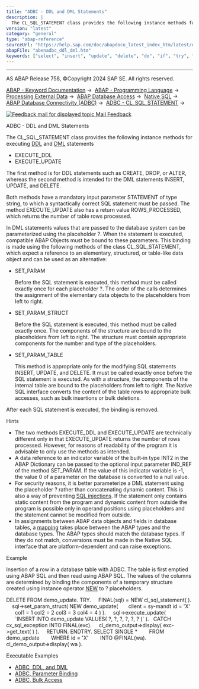 ```yaml
---
title: "ADBC - DDL and DML Statements"
description: |
  The CL_SQL_STATEMENT class provides the following instance methods for executing DDL(https://help.sap.com/doc/abapdocu_latest_index_htm/latest/en-US/abenddl_glosry.htm 'Glossary Entry') and DML(https://help.sap.com/doc/abapdocu_latest_index_htm/latest/en-US/abendml_glosry.htm 'Glossary Entry')
version: "latest"
category: "general"
type: "abap-reference"
sourceUrl: "https://help.sap.com/doc/abapdocu_latest_index_htm/latest/en-US/abenadbc_ddl_dml.htm"
abapFile: "abenadbc_ddl_dml.htm"
keywords: ["select", "insert", "update", "delete", "do", "if", "try", "catch", "method", "class", "data", "types", "internal-table", "abenadbc", "ddl", "dml"]
---
```


* * *

AS ABAP Release 758, ©Copyright 2024 SAP SE. All rights reserved.

[ABAP - Keyword Documentation](https://help.sap.com/doc/abapdocu_latest_index_htm/latest/en-US/abenabap.htm) →  [ABAP - Programming Language](https://help.sap.com/doc/abapdocu_latest_index_htm/latest/en-US/abenabap_reference.htm) →  [Processing External Data](https://help.sap.com/doc/abapdocu_latest_index_htm/latest/en-US/abenabap_language_external_data.htm) →  [ABAP Database Access](https://help.sap.com/doc/abapdocu_latest_index_htm/latest/en-US/abendb_access.htm) →  [Native SQL](https://help.sap.com/doc/abapdocu_latest_index_htm/latest/en-US/abennative_sql.htm) →  [ABAP Database Connectivity (ADBC)](https://help.sap.com/doc/abapdocu_latest_index_htm/latest/en-US/abenadbc.htm) →  [ADBC - CL\_SQL\_STATEMENT](https://help.sap.com/doc/abapdocu_latest_index_htm/latest/en-US/abencl_sql_statement.htm) → 

 [![](Mail.gif?object=Mail.gif "Feedback mail for displayed topic") Mail Feedback](mailto:f1_help@sap.com?subject=Feedback%20on%20ABAP%20Documentation&body=Document:%20ADBC%20-%20DDL%20and%20DML%20Statements%2C%20ABENADBC_DDL_DML%2C%20758%0D%0A%0D%0AError:%0D%0A%0D%0A%0D%0A%0D%0ASuggestion%20for%20improvement:)

ADBC - DDL and DML Statements

The CL\_SQL\_STATEMENT class provides the following instance methods for executing [DDL](https://help.sap.com/doc/abapdocu_latest_index_htm/latest/en-US/abenddl_glosry.htm "Glossary Entry") and [DML](https://help.sap.com/doc/abapdocu_latest_index_htm/latest/en-US/abendml_glosry.htm "Glossary Entry") statements

-   EXECUTE\_DDL
-   EXECUTE\_UPDATE

The first method is for DDL statements such as CREATE, DROP, or ALTER, whereas the second method is intended for the DML statements INSERT, UPDATE, and DELETE.

Both methods have a mandatory input parameter STATEMENT of type string, to which a syntactically correct SQL statement must be passed. The method EXECUTE\_UPDATE also has a return value ROWS\_PROCESSED, which returns the number of table rows processed.

In DML statements values that are passed to the database system can be parameterized using the placeholder ?. When the statement is executed, compatible ABAP Objects must be bound to these parameters. This binding is made using the following methods of the class CL\_SQL\_STATEMENT, which expect a reference to an elementary, structured, or table-like data object and can be used as an alternative:

-   SET\_PARAM
    
    Before the SQL statement is executed, this method must be called exactly once for each placeholder ?. The order of the calls determines the assignment of the elementary data objects to the placeholders from left to right.
    
-   SET\_PARAM\_STRUCT
    
    Before the SQL statement is executed, this method must be called exactly once. The components of the structure are bound to the placeholders from left to right. The structure must contain appropriate components for the number and type of the placeholders.
    
-   SET\_PARAM\_TABLE
    
    This method is appropriate only for the modifying SQL statements INSERT, UPDATE, and DELETE. It must be called exactly once before the SQL statement is executed. As with a structure, the components of the internal table are bound to the placeholders from left to right. The Native SQL interface converts the content of the table rows to appropriate bulk accesses, such as bulk insertions or bulk deletions.
    

After each SQL statement is executed, the binding is removed.

Hints

-   The two methods EXECUTE\_DDL and EXECUTE\_UPDATE are technically different only in that EXECUTE\_UPDATE returns the number of rows processed. However, for reasons of readability of the program it is advisable to only use the methods as intended.
-   A data reference to an indicator variable of the built-in type INT2 in the ABAP Dictionary can be passed to the optional input parameter IND\_REF of the method SET\_PARAM. If the value of this indicator variable is -1, the value 0 of a parameter on the database is converted to a null value.
-   For security reasons, it is better parameterize a DML statement using the placeholder ? rather than concatenating dynamic content. This is also a way of preventing [SQL injections](https://help.sap.com/doc/abapdocu_latest_index_htm/latest/en-US/abensql_injection_glosry.htm "Glossary Entry"). If the statement only contains static content from the program and dynamic content from outside the program is possible only in operand positions using placeholders and the statement cannot be modified from outside.
-   In assignments between ABAP data objects and fields in database tables, a [mapping](https://help.sap.com/doc/abapdocu_latest_index_htm/latest/en-US/abennative_sql_type_mapping.htm) takes place between the ABAP types and the database types. The ABAP types should match the database types. If they do not match, conversions must be made in the Native SQL interface that are platform-dependent and can raise exceptions.

Example

Insertion of a row in a database table with ADBC. The table is first emptied using ABAP SQL and then read using ABAP SQL. The values of the columns are determined by binding the components of a temporary structure created using instance operator [NEW](https://help.sap.com/doc/abapdocu_latest_index_htm/latest/en-US/abenconstructor_expression_new.htm) to ? placeholders.

DELETE FROM demo\_update.
TRY.
    FINAL(sql) = NEW cl\_sql\_statement( ).
    sql->set\_param\_struct( NEW demo\_update(
      client = sy-mandt id = 'X'
      col1 = 1 col2 = 2 col3 = 3 col4 = 4 ) ).
    sql->execute\_update(
      \`INSERT INTO demo\_update VALUES( ?, ?, ?, ?, ?, ? )\` ).
  CATCH cx\_sql\_exception INTO FINAL(exc).
    cl\_demo\_output=>display( exc->get\_text( ) ).
    RETURN.
ENDTRY.
SELECT SINGLE \*
       FROM demo\_update
       WHERE id = 'X'
       INTO @FINAL(wa).
cl\_demo\_output=>display( wa ).

Executable Examples

-   [ADBC, DDL, and DML](https://help.sap.com/doc/abapdocu_latest_index_htm/latest/en-US/abenadbc_dml_ddl_abexa.htm)
-   [ADBC, Parameter Binding](https://help.sap.com/doc/abapdocu_latest_index_htm/latest/en-US/abenadbc_dml_ddl_binding_abexa.htm)
-   [ADBC, Bulk Access](https://help.sap.com/doc/abapdocu_latest_index_htm/latest/en-US/abenadbc_dml_ddl_bulk_abexa.htm)